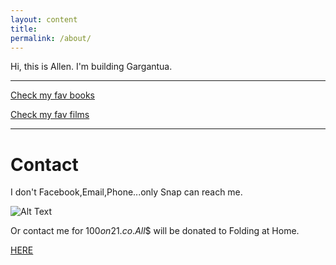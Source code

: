 ```yaml
---
layout: content
title: 
permalink: /about/
---
```

Hi, this is Allen. I'm building Gargantua.

----

[Check my fav books](https://www.goodreads.com/allenleeein)

[Check my fav films](https://www.pinterest.com/buildingtars/films/)

----

# Contact

I don't Facebook,Email,Phone...only Snap can reach me.

![Alt Text](https://i.imgur.com/Jjyds3p.png)

Or contact me for $100 on 21.co. All$$ will be donated to Folding at Home.

[HERE](https://earn.com/allenlee/)


